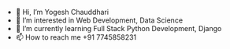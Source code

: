 - 👋 Hi, I’m Yogesh Chauddhari
- 👀 I’m interested in Web Development, Data Science
- 🌱 I’m currently learning Full Stack Python Development, Django
- 📫 How to reach me +91 7745858231

<!-- - 💞️ I’m looking to collaborate on  -->
<!---
Yog2002/Yog2002 is a ✨ special ✨ repository because its `README.md` (this file) appears on your GitHub profile.
You can click the Preview link to take a look at your changes.
--->
